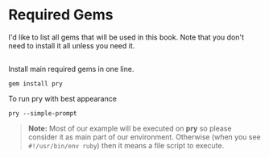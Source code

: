 # Required Gems
I'd like to list all gems that will be used in this book. Note that you don't need to install it all unless you need it.

## 
Install main required gems in one line.
```
gem install pry
```
To run pry with best appearance
```
pry --simple-prompt
```

> **Note:** Most of our example will be executed on **pry** so please consider it as main part of our environment. Otherwise (when you see `#!/usr/bin/env ruby`) then it means a file script to execute.

